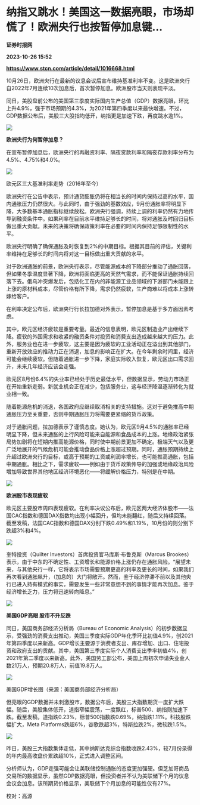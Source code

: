 # 纳指又跳水！美国这一数据亮眼，市场却慌了！欧洲央行也按暂停加息键…
**证券时报网**

**2023-10-26 15:52**

**https://www.stcn.com/article/detail/1016668.html**

10月26日，欧洲央行在最新的议息会议后宣布维持基准利率不变。这是欧洲央行自2022年7月连续10次加息后，首次暂停加息。欧洲股市当天则表现平淡。

同日，美股盘前公布的美国第三季度实际国内生产总值（GDP）数据亮眼，环比上升4.9%，强于市场预期的4.3%，为2021年第四季度以来最快增速。不过，GDP数据公布后，美股三大股指均低开，纳指更是加速下跌，再度跳水逾1%。

![](https://stcn-main.oss-cn-shenzhen.aliyuncs.com/upload/wechat/20231026/YRdSz9epGViaD4MtjF7USTWL7UvAwicNEGZKpa5DqwK2zLbTY2yBgzlaL5x833lLQGbWTJsoSZ1qTRBykmDJobPA.png)

**欧洲央行为何暂停加息？**

在宣布暂停加息后，欧洲央行的再融资利率、隔夜贷款利率和隔夜存款利率分布为4.5%、4.75%和4.0%。

![](https://stcn-main.oss-cn-shenzhen.aliyuncs.com/upload/wechat/20231026/YRdSz9epGViaD4MtjF7USTWL7UvAwicNEGcqhFD4axGqJBHdnhVhY0Fh8mG3qKmwQDMEFR50Q9ibiayicHo0cRB82fQ.png)

欧元区三大基准利率走势（2016年至今）

欧洲央行在公告中表示，预计通货膨胀仍将在相当长的时间内保持过高的水平，国内通胀压力仍然很大。与此同时，由于强劲的基数效应，9月份通胀率将明显下降，大多数基本通胀指标继续放松。欧洲央行强调，持续上调的利率仍然有力地传导到融资条件中。如果利率在目前水平维持足够长的时间，将对通胀及时回归目标做出重大贡献。未来的决策将确保政策利率在必要的时间内保持足够限制性的水平。

欧洲央行明确了确保通胀及时恢复到2%的中期目标。根据其目前的评估，关键利率维持在足够长的时间内将对这一目标做出重大贡献的水平。

对于欧洲通胀的前景，欧洲央行表示，尽管能源成本的下降部分推动了通胀回落，但如果冬季温度显著下降，欧洲将面临更高的天然气需求，而不能保证通胀持续回落下去。俄乌冲突爆发后，包括化工在内的非能源工业品领域的下游部门未能跟上上涨的原材料成本，尽管价格有所下降，需求仍然疲软，生产商难以将成本上涨转嫁给客户。

在利率决定公布后，欧洲央行行长拉加德对外表示，暂停加息是基于多方面因素考虑。

其中，欧元区经济疲软是重要考量。最近的信息表明，欧元区制造业产出继续下降。疲软的外国需求和收紧的融资条件对投资和消费支出造成越来越大的压力。此外，服务业也在进一步疲软，这主要是因为疲软的工业活动正在溢出到其他部门，重新开放效应的推动力正在消退，加息的影响正在扩大。在今年剩余时间里，经济可能会继续疲软。但随着通胀进一步下降，家庭实际收入恢复，欧元区出口需求回升，未来几年经济应该会走强。

欧元区8月份6.4%的失业率已经处于历史最低水平，但数据显示，劳动力市场正在开始重新走弱。新就业机会正在减少，包括服务业，这与经济降温逐渐转化为就业相一致。

随着能源危机的消退，各国政府应继续取消相关的支持措施。这对于避免推高中期通胀压力至关重要，否则中期通胀压力将需要更紧缩的货币政策。

对于通胀问题，拉加德表示了谨慎态度。她认为，欧元区9月4.5%的通胀率已经明显下降，但未来通胀的上行风险可能来自能源和食品成本的上涨。地缘政治紧张局势加剧将在短期内推高能源价格，同时使中期前景更加不确定。极端天气以及更广泛地展开的气候危机可能会推动食品价格上涨超过预期。同时，通胀预期持续上升超过欧洲央行的目标，或高于预期的工资或利润率增长，也可能推高通胀，包括中期通胀。相比之下，需求疲软——例如由于货币政策传导的加强或地缘政治风险增加导致世界其他地区经济环境恶化——将缓解价格压力，特别是在中期。

![](https://stcn-main.oss-cn-shenzhen.aliyuncs.com/upload/wechat/20231026/YRdSz9epGViaD4MtjF7USTWL7UvAwicNEGZKpa5DqwK2zLbTY2yBgzlaL5x833lLQGbWTJsoSZ1qTRBykmDJobPA.png)

**欧洲股市表现疲软**

欧元区主要股市周四表现疲软。在利率决议公布后，欧元区两大经济体股市——法国CAC指数和德国DAX指数均出现小幅回升，但均未能翻红，随后又持续回落。截至发稿，法国CAC指数和德国DAX分别下跌0.49%和1.19%，10月份的则分别下跌超3%和4%。

![](https://stcn-main.oss-cn-shenzhen.aliyuncs.com/upload/wechat/20231026/YRdSz9epGViaD4MtjF7USTWL7UvAwicNEG2RHPfnK53ZLKG45GPcop2pUXfpsWR1F0B4QIMAMzTm1OHEHPbKk9QA.png)

奎特投资（Quilter Investors）首席投资官马库斯·布鲁克斯（Marcus Brookes）表示，由于中东的不确定性、工资增长和能源价格上涨仍存在通胀风险。“展望未来，与其他央行一样，它将表示市场需要预期更高的利率及更长的时间，如果我们再次看到通胀飙升，（加息的）大门将敞开。然而，鉴于经济停滞不前以及其他央行已进入持有模式的事实，需要发生一些非常意想不到的事情才能再次加息。鉴于经济增长乏力，压力将迅速转向降息。”

![](https://stcn-main.oss-cn-shenzhen.aliyuncs.com/upload/wechat/20231026/YRdSz9epGViaD4MtjF7USTWL7UvAwicNEGZKpa5DqwK2zLbTY2yBgzlaL5x833lLQGbWTJsoSZ1qTRBykmDJobPA.png)

**美国GDP亮眼 股市不升反跌**

同日，美国商务部经济分析局（Bureau of Economic Analysis）的初步数据显示，受强劲的消费支出推动，美国三季度实际GDP年化季环比初值4.9%，创2021年第四季度以来新高。GDP增长主要源于消费者支出、库存增加、出口、住宅投资和政府支出的贡献。其中，美国第三季度实际个人消费支出季率初值4%，创2021年第二季度以来新高。此外，美国劳工部公布，美国上周初次申请失业金人数21万人，预期20.8万人，前值19.8万人。

![](https://stcn-main.oss-cn-shenzhen.aliyuncs.com/upload/wechat/20231026/YRdSz9epGViaD4MtjF7USTWL7UvAwicNEGre3Lcwhttpa3SibekeSkibeK40olhlk4cMsn5g031zbyu4jrh1TybEfQ.png)

美国GDP增长图（来源：美国商务部经济分析局）

但亮眼的GDP数据并未刺激股市，数据公布后，美股三大指数期货一度扩大跌幅。随后，美股集体低开，道指窄幅震荡，一度飘红，标普500、纳指则加速下跌。截至发稿，道指跌0.23%，标普500指数跌0.69%，纳指跌1.11%。科技股跌幅扩大，Meta Platforms跌超6%，谷歌跌超3%，特斯拉跌2%，微软跌1.5%。

![](https://stcn-main.oss-cn-shenzhen.aliyuncs.com/upload/wechat/20231026/YRdSz9epGViaD4MtjF7USTWL7UvAwicNEGBia0SBIsIuia9guVZbWK2F9XDUibm9boCbAKsszWcupdNviaZbfjHIlkHA.png)

昨日，美股三大指数集体走低，其中纳斯达克综合指数收跌2.43%，较7月份录得的年内最高收盘价累跌超10%，正式进入调整区间。

分析师认为，GDP走强可能会让美联储控制通胀的态度更加强硬。但芝加哥商品交易所的数据显示，虽然GDP数据亮眼，但投资者并不认为美联储下个月的议息会议会加息。该所期货价格显示，美联储下个月加息的可能性仅有27%。

校对：高源
